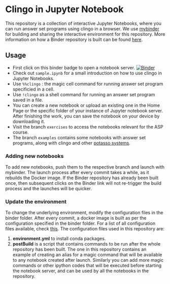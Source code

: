 # Clingo in Jupyter Notebook

This repository is a collection of interactive Jupyter Notebooks, where you can run answer set programs using clingo in a browser. 
We use [mybinder](https://mybinder.org/) for building and sharing the interactive environment for this repository. 
More information on how a Binder repository is built can be found [here](https://mybinder.readthedocs.io/en/latest/introduction.html).

## Usage

- First click on this binder badge to open a notebook server. [![Binder](https://mybinder.org/badge_logo.svg)](https://mybinder.org/v2/gh/krr-up/notebook.git/main)
- Check out `sample.ipynb` for a small introduction on how to use clingo in Jupyter Notebooks.
- Use `%%clingo` : the magic cell command for running answer set program specificied in a cell.
- Use `!clingo` as a shell command for running an answer set program saved in a file.
- You can create a new notebook or upload an existing one in the Home Page or the specific folder of your instance of Jupyter notebook server. 
  After finishing the work, you can save the notebook on your device by downloading it.  
- Visit the branch `exercises` to access the notebooks relevant for the ASP course.
- The branch `examples` contains some notebooks with answer set programs, along with clingo and other [potasso systems](https://github.com/potassco/).

### Adding new notebooks

To add new notebooks, push them to the respective branch and launch with mybinder.
The launch process after every commit takes a while, as it rebuilds the Docker image. 
If the Binder repository has already been built once, then subsequent clicks on the Binder link will not re-trigger the build process and the launches will be quicker.

### Update the environment
  
To change the underlying environment, modify the configuration files in the binder folder.
After every commit, a docker image is built as per the configuration specified in the binder folder.
For a list of all configuration files available, check [this](https://mybinder.readthedocs.io/en/latest/using/config_files.html#config-files).
The configuration files used in this repository are:
1. **environment.yml** to install conda packages.
2. **postBuild** is a script that contains commands to be run after the whole repository has been built. 
  The one in this repository contains an example of creating an alias for a magic command that will be available to any notebook created after launch.         Similarly you can add more magic commands or other ipython codes that will be executed before starting the notebook server, and can be used by all the notebooks   in the repository.


